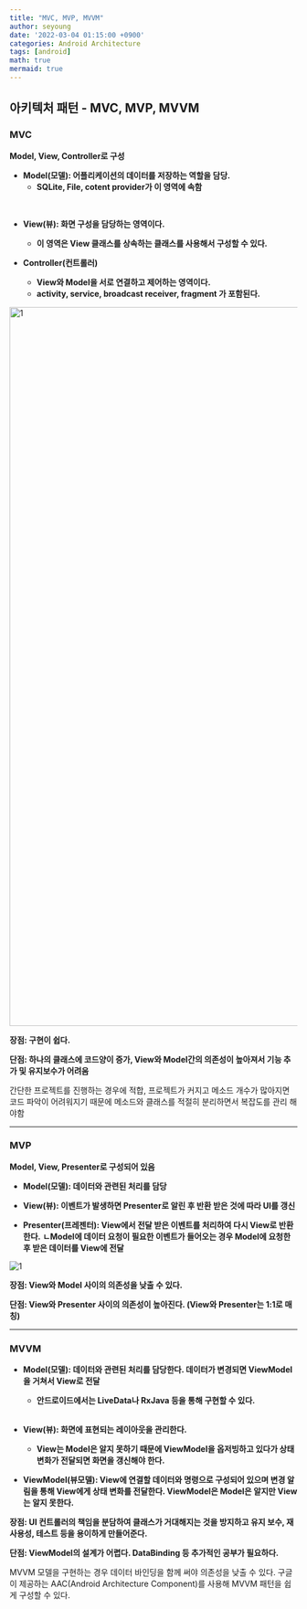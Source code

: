 ```yaml
---
title: "MVC, MVP, MVVM"
author: seyoung
date: '2022-03-04 01:15:00 +0900'
categories: Android Architecture
tags: [android]
math: true
mermaid: true
---
```


## 아키텍처 패턴 - MVC, MVP, MVVM

### MVC 



**Model, View, Controller로 구성**

  - **Model(모델): 어플리케이션의 데이터를 저장하는 역할을 담당.**
	  - **SQLite, File, cotent provider가 이 영역에 속함**
<br>

  - **View(뷰): 화면 구성을 담당하는 영역이다.**
     - **이 영역은 View 클래스를 상속하는 클래스를 사용해서 구성할 수 있다.**

- **Controller(컨트롤러)**
    - **View와 Model을 서로 연결하고 제어하는 영역이다.**
    - **activity, service, broadcast receiver, fragment 가 포함된다.**
    
   
<img width="1259" alt="1" src="https://user-images.githubusercontent.com/54762273/156602017-13f1f950-63e9-4b15-bbcd-9ffe381c82c1.png">


**장점: 구현이 쉽다.**

**단점: 하나의 클래스에 코드양이 증가, View와 Model간의 의존성이 높아져서 기능 추가 및 유지보수가 어려움**

간단한 프로젝트를 진행하는 경우에 적합, 프로젝트가 커지고 메소드 개수가 많아지면 코드 파악이 어려워지기
때문에 메소드와 클래스를 적절히 분리하면서 복잡도를 관리 해야함

---

### MVP

**Model, View, Presenter로 구성되어 있음**

  - **Model(모델): 데이터와 관련된 처리를 담당**

  - **View(뷰): 이벤트가 발생하면 Presenter로 알린 후 반환 받은 것에 따라 UI를 갱신**

 - **Presenter(프레젠터): View에서 전달 받은 이벤트를 처리하여 다시 View로 반환한다.**
	**ㄴModel에 데이터 요청이 필요한 이벤트가 들어오는 경우 Model에 요청한 후 받은 데이터를 View에 전달**

![1](https://user-images.githubusercontent.com/54762273/156604693-54826a58-bc34-46fa-b230-de27e2c78d68.png)


**장점: View와 Model 사이의 의존성을 낮출 수 있다.**

**단점: View와 Presenter 사이의 의존성이 높아진다. (View와 Presenter는 1:1로 매칭)**

---

### MVVM

  -   **Model(모델): 데이터와 관련된 처리를 담당한다. 데이터가 변경되면 ViewModel을 거쳐서 View로 전달**
	
		- **안드로이드에서는 LiveData나 RxJava 등을 통해 구현할 수 있다.**
		
		<br>
		
-   **View(뷰): 화면에 표현되는 레이아웃을 관리한다.**
	
	- **View는 Model은 알지 못하기 때문에 ViewModel을 옵저빙하고 있다가 상태 변화가 전달되면 화면을 갱신해야 한다.**

-   **ViewModel(뷰모델): View에 연결할 데이터와 명령으로 구성되어 있으며 변경 알림을 통해 View에게 상태 변화를 전달한다. ViewModel은 Model은 알지만 View는 알지 못한다.**

**장점: UI 컨트롤러의 책임을 분담하여 클래스가 거대해지는 것을 방지하고 유지 보수, 재사용성, 테스트 등을 용이하게 만들어준다.**

**단점: ViewModel의 설계가 어렵다. DataBinding 등 추가적인 공부가 필요하다.**

MVVM 모델을 구현하는 경우 데이터 바인딩을 함께 써야 의존성을 낮출 수 있다. 구글이 제공하는 AAC(Android Architecture Component)를 사용해 MVVM 패턴을 쉽게 구성할 수 있다.